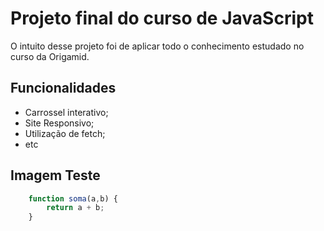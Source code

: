 # Projeto final do curso de JavaScript

O intuito desse projeto foi de aplicar todo o conhecimento estudado no curso da Origamid.

## Funcionalidades

* Carrossel interativo;
* Site Responsivo;
* Utilização de fetch;
* etc

## Imagem Teste

```javascript
    function soma(a,b) {
        return a + b;
    }
```
